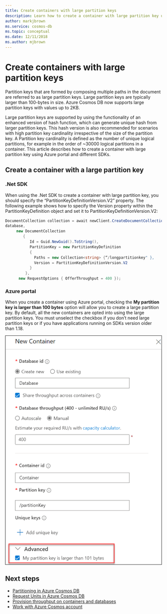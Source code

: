 ```yaml
---
title: Create containers with large partition keys
description: Learn how to create a container with large partition key using Azure portal and different SDKs. 
author: markjbrown
ms.service: cosmos-db
ms.topic: conceptual
ms.date: 12/11/2018
ms.author: mjbrown
---
```


# Create containers with large partition keys 

Partition keys that are formed by composing multiple paths in the document are referred to as large partition keys. Large partition keys are typically larger than 100-bytes in size. Azure Cosmos DB now supports large partition keys with values up to 2KB. 

Large partition keys are supported by using the functionality of an enhanced version of hash function, which can generate unique hash from larger partition keys. This hash version is also recommended for scenarios with high partition key cardinality irrespective of the size of the partition key. A Partition key cardinality is defined as the number of unique logical partitions, for example in the order of ~30000 logical partitions in a container. This article describes how to create a container with large partition key using Azure portal and different SDKs. 

## Create a container with a large partition key 

### .Net SDK 

When using the .Net SDK to create a container with large partition key, you should specify the “PartitionKeyDefinitionVersion.V2” property. The following example shows how to specify the Version property within the PartitionKeyDefinition object and set it to PartitionKeyDefinitionVersion.V2:

```csharp
DocumentCollection collection = await newClient.CreateDocumentCollectionAsync(
database,
     new DocumentCollection
        {
           Id = Guid.NewGuid().ToString(),
           PartitionKey = new PartitionKeyDefinition
           {
             Paths = new Collection<string> {“/longpartitionkey" },
             Version = PartitionKeyDefinitionVersion.V2
           }
         },
      new RequestOptions { OfferThroughput = 400 });
```

### Azure portal 

When you create a container using Azure portal, checking the **My partition key is larger than 100 bytes** option will allow you to create a large partition key. By default, all the new containers are opted into using the large partition keys.  You must unselect the checkbox if you don’t need large partition keys or if you have applications running on SDKs version older than 1.18.

![Create large partition key using Azure portal](./media/large-partition-keys/large-partition-key-with-portal.png)
 
## Next steps

* [Partitioning in Azure Cosmos DB](partitioning-overview.md)
* [Request Units in Azure Cosmos DB](request-units.md)
* [Provision throughput on containers and databases](set-throughput.md)
* [Work with Azure Cosmos account](account-overview.md)


